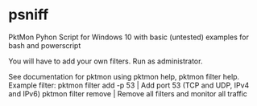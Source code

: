 # psniff
PktMon Pyhon Script for Windows 10
with basic (untested) examples for bash and powerscript

You will have to add your own filters. Run as administrator.

See documentation for pktmon using pktmon help, pktmon filter help.
Example filter:
pktmon filter add -p 53 | Add port 53 (TCP and UDP, IPv4 and IPv6)
pktmon filter remove | Remove all filters and monitor all traffic
